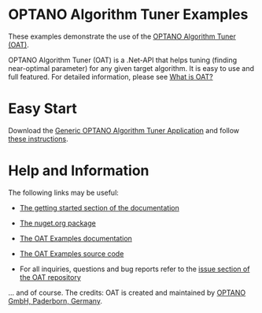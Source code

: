 # OPTANO Algorithm Tuner Examples 

These examples demonstrate the use of the [OPTANO Algorithm Tuner (OAT)](https://github.com/OPTANO/optano.algorithm.tuner).

OPTANO Algorithm Tuner (OAT) is a .Net-API that helps tuning (finding near-optimal parameter) for any given target algorithm. It is easy to use and full featured. For detailed information, please see [What is OAT?](https://docs.optano.com/algorithm.tuner/current/userDoc/whatisalgorithmtuner.html)

# Easy Start

Download the [Generic OPTANO Algorithm Tuner Application](https://docs.optano.com/algorithm.tuner/current/download.html) and follow [these instructions](https://docs.optano.com/algorithm.tuner/current/userDoc/basic_usage.html).  

# Help and Information

The following links may be useful:

* [The getting started section of the documentation](https://docs.optano.com/algorithm.tuner/current/userDoc/intro.html)

* [The nuget.org package](https://www.nuget.org/packages/OPTANO.Algorithm.Tuner)

* [The OAT Examples documentation](https://docs.optano.com/algorithm.tuner/current/developerDoc/examples.html)

* [The OAT Examples source code](https://github.com/OPTANO/optano.algorithm.tuner.examples)

* For all inquiries, questions and bug reports refer to the [issue section of the OAT repository](https://github.com/OPTANO/optano.algorithm.tuner/issues)

... and of course. The credits: OAT is created and maintained by [OPTANO GmbH, Paderborn, Germany](https://optano.com).